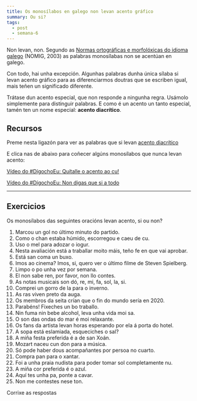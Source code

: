 ```yaml
---
title: Os monosílabos en galego non levan acento gráfico
summary: Ou si?
tags:
  - post
  - semana-6
---
```

Non levan, non. Segundo as [Normas ortográficas e morfolóxicas do idioma galego](https://gl.wikipedia.org/wiki/Normas_ortogr%C3%A1ficas_e_morfol%C3%B3xicas_do_idioma_galego) (NOMIG, 2003) as palabras monosílabas non se acentúan en galego.

Con todo, hai unha excepción. Algunhas palabras dunha única sílaba si levan acento gráfico para as diferenciarmos doutras que se escriben igual, mais teñen un significado diferente. 

Trátase dun acento especial, que non responde a ningunha regra. Usámolo simplemente para distinguir palabras. E como é un acento un tanto especial, tamén ten un nome especial: **acento diacrítico**. 

## Recursos

Preme nesta ligazón para ver as palabras que si levan [acento diacrítico](https://laurarubio.net/posts/o-acento-diacritico/)

E clica nas de abaixo para coñecer algúns monosílabos que nunca levan acento:[](https://www.youtube.com/watch?v=VtBV9-5gkVM)

[Vídeo do #DígochoEu: Quítalle o acento ao cu!](https://www.youtube.com/watch?v=VtBV9-5gkVM)

[Vídeo do #DígochoEu: Non digas que si a todo](https://www.youtube.com/watch?v=UzkerarcTXU)

- - -

## Exercicios

Os monosílabos das seguintes oracións levan acento, si ou non?

1. Marcou un <e-answer options="gol,gól">gol</e-answer> no último minuto do partido.
2. Como o <e-answer options="chan,chán">chan</e-answer> estaba húmido, escorregou e caeu de <e-answer options="cu,cú">cu</e-answer>.
3. Uso o <e-answer options="mel,mél">mel</e-answer> para adozar o iogur.
4. Nesta avaliación está a traballar moito <e-answer options="mais,máis">máis</e-answer>, teño <e-answer options="fe,fé">fe</e-answer> en que vai aprobar.
5. Está <e-answer options="san,sán">san</e-answer> coma un buxo.
6. Imos ao cinema? Imos, <e-answer options="si,sí">si</e-answer>, quero ver o último filme de Steven Spielberg.
7. Limpo o <e-answer options="po,pó">po</e-answer> unha vez por semana.
8. El non sabe <e-answer options="ren,rén">ren</e-answer>, por favor, non llo contes. 
9. As notas musicais son <e-answer options="do,dó">dó</e-answer>, <e-answer options="re,ré">re</e-answer>, <e-answer options="mi,mí">mi</e-answer>, <e-answer options="fa,fá">fa</e-answer>, <e-answer options="sol,sól">sol</e-answer>, <e-answer options="la,lá">la</e-answer>, <e-answer options="si,sí">si</e-answer>.
10. Comprei un gorro de <e-answer options="la,lá">la</e-answer> para o inverno.
11. As <e-answer options="ras,rás">ras</e-answer> viven preto da auga.
12. Os membros da seita crían que o <e-answer options="fin,fín">fin</e-answer> do mundo sería en 2020.
13. Parabéns! Fixeches un <e-answer options="bo,bó">bo</e-answer> traballo.
14. Nin fuma nin bebe alcohol, leva unha vida moi <e-answer options="sa,sá">sa</e-answer>.
15. O <e-answer options="son,són">son</e-answer> das ondas do <e-answer options="mar,már">mar</e-answer> é moi relaxante.
16. Os <e-answer options="fans,fáns">fans</e-answer> da artista levan horas esperando por ela á porta do hotel.
17. A sopa está eslamiada, esqueciches o <e-answer options="sal,sál">sal</e-answer>?
18. A miña festa preferida é a de <e-answer options="san,sán">san</e-answer> Xoán.
19. Mozart naceu cun <e-answer options="don,dón">don</e-answer> para a música.
20. <e-answer options="So,Só">Só</e-answer> pode haber dous acompañantes por persoa no cuarto.
21. Compra <e-answer options="pan,pán">pan</e-answer> para o xantar.
22. Foi a unha praia nudista para poder tomar <e-answer options="sol,sól">sol</e-answer> completamente <e-answer options="nu,nú">nu</e-answer>.
23. A miña <e-answer options="cor,cór">cor</e-answer> preferida <e-answer options="e,é">é</e-answer> o azul.
24. Aquí tes unha <e-answer options="pa,pá">pa</e-answer>, ponte a cavar.
25. Non me contestes nese <e-answer options="ton,tón">ton</e-answer>.

<e-validate>Corrixe as respostas</e-validate>

